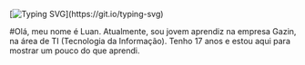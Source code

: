 [![Typing SVG](https://readme-typing-svg.demolab.com/?lines=Olá,+seja+bem+vindo!;)](https://git.io/typing-svg)

 #Olá, meu nome é Luan. Atualmente, sou jovem aprendiz na empresa Gazin, na área de TI (Tecnologia da Informação). Tenho 17 anos e estou aqui para mostrar um pouco do que aprendi. 
